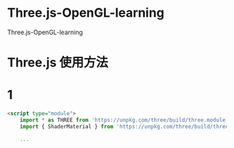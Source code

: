 # Three.js-OpenGL-learning
Three.js-OpenGL-learning

# Three.js 使用方法
# 1
```html
<script type="module">
    import * as THREE from 'https://unpkg.com/three/build/three.module.js';
    import { ShaderMaterial } from 'https://unpkg.com/three/build/three.module.js';

    ...
```



